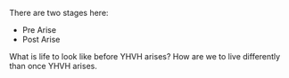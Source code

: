 There are two stages here:
- Pre Arise
- Post Arise

What is life to look like before YHVH arises? How are we to live differently than once YHVH arises. 